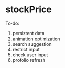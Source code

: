 # stockPrice
To-do:
1. persistent data
1. animation optimization
1. search suggestion
1. restrict input
1. check user input
1. profolio refresh

 
